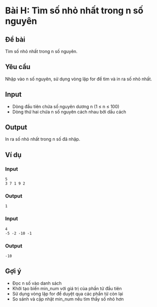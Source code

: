# Bài H: Tìm số nhỏ nhất trong n số nguyên

## Đề bài
Tìm số nhỏ nhất trong n số nguyên.

## Yêu cầu
Nhập vào n số nguyên, sử dụng vòng lặp for để tìm và in ra số nhỏ nhất.

## Input
- Dòng đầu tiên chứa số nguyên dương n (1 ≤ n ≤ 100)
- Dòng thứ hai chứa n số nguyên cách nhau bởi dấu cách

## Output
In ra số nhỏ nhất trong n số đã nhập.

## Ví dụ

### Input
```
5
3 7 1 9 2
```

### Output
```
1
```

### Input
```
4
-5 -2 -10 -1
```

### Output
```
-10
```

## Gợi ý
- Đọc n số vào danh sách
- Khởi tạo biến min_num với giá trị của phần tử đầu tiên
- Sử dụng vòng lặp for để duyệt qua các phần tử còn lại
- So sánh và cập nhật min_num nếu tìm thấy số nhỏ hơn
